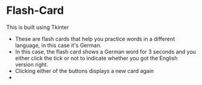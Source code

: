 # Flash-Card
This is built using Tkinter
* These are flash cards that help you practice words in a different language, in this case it's German.
* In this case, the flash card shows a German word for 3 seconds and you either click the tick or not to indicate whether you got the English version right.
* Clicking either of the buttons displays a new card again
* 
